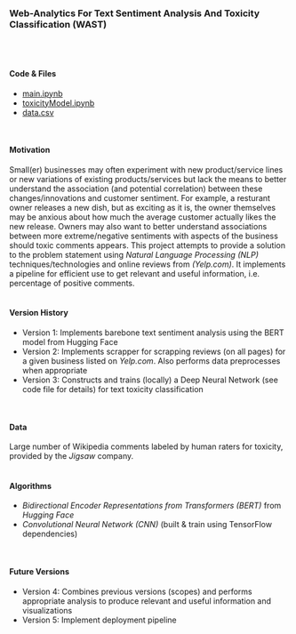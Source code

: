 ### Web-Analytics For Text Sentiment Analysis And Toxicity Classification (WAST)
</br>
</br>

#### Code & Files
- [main.ipynb](https://colab.research.google.com/drive/1KFYRvok-gteRPb38IKTWJHd-ys0lGyAk?usp=sharing)
- [toxicityModel.ipynb](https://colab.research.google.com/drive/1nlEXM98zrhmSnCb8nAnKkUYO61EgFOOp?usp=sharing)
- [data.csv](https://drive.google.com/file/d/1vgwRVNZSM88vbKsPFXNh8qf3dgMgU7Go/view?usp=sharing)
</br>

#### Motivation
Small(er) businesses may often experiment with new product/service lines or new variations of existing products/services but lack the means to better understand the association (and potential correlation) between these changes/innovations and customer sentiment. For example, a resturant owner releases a new dish, but as exciting as it is, the owner themselves may be anxious about how much the average customer actually likes the new release. Owners may also want to better understand  associations between more extreme/negative sentiments with aspects of the business should toxic comments appears.
This project attempts to provide a solution to the problem statement using _Natural Language Processing (NLP)_ techniques/technologies and online reviews from _(Yelp.com)_. It implements a pipeline for efficient use to get relevant and useful information, i.e. percentage of positive comments.
</br>
</br>

#### Version History
- Version 1: Implements barebone text sentiment analysis using the BERT model from Hugging Face
- Version 2: Implements scrapper for scrapping reviews (on all pages) for a given business listed on _Yelp.com_. Also performs data preprocesses when appropriate
- Version 3: Constructs and trains (locally) a Deep Neural Network (see code file for details) for text toxicity classification
</br>

#### Data
Large number of Wikipedia comments labeled by human raters for toxicity, provided by the _Jigsaw_ company.
</br>
</br>

#### Algorithms
- _Bidirectional Encoder Representations from Transformers (BERT)_ from _Hugging Face_
- _Convolutional Neural Network (CNN)_ (built & train using TensorFlow dependencies)
</br>

#### Future Versions
- Version 4: Combines previous versions (scopes) and performs appropriate analysis to produce relevant and useful information and visualizations
- Version 5: Implement deployment pipeline
